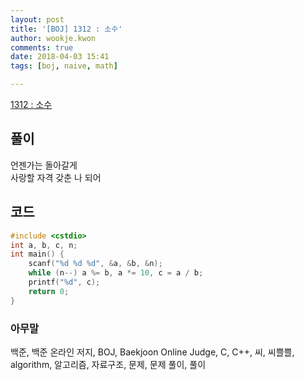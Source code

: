```yaml
---
layout: post
title: '[BOJ] 1312 : 소수'
author: wookje.kwon
comments: true
date: 2018-04-03 15:41
tags: [boj, naive, math]

---
```


[1312 : 소수](https://www.acmicpc.net/problem/1312)

## 풀이

언젠가는 돌아갈게  
사랑할 자격 갖춘 나 되어

## 코드

```cpp
#include <cstdio>
int a, b, c, n;
int main() {
    scanf("%d %d %d", &a, &b, &n);
    while (n--) a %= b, a *= 10, c = a / b;
    printf("%d", c);
    return 0;
}
```

### 아무말  
백준, 백준 온라인 저지, BOJ, Baekjoon Online Judge, C, C++, 씨, 씨쁠쁠, algorithm, 알고리즘, 자료구조, 문제, 문제 풀이, 풀이
